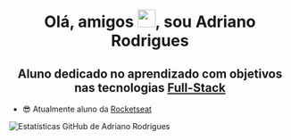 <h1 align="center">Olá, amigos <img src = "https://raw.githubusercontent.com/kaueMarques/kaueMarques/master/hi.gif" width="32px" height="32px">, sou Adriano Rodrigues </h1>

<p><h2 align="center"> Aluno dedicado no aprendizado com objetivos nas tecnologias <u>Full-Stack</u></h2></p>

- 😎 Atualmente aluno da [Rocketseat](https://github.com/Rocketseat)
  


![Estatísticas GitHub de Adriano Rodrigues](https://github-readme-stats.vercel.app/api?username=Adrianopvh&show_icons=true&theme=escuro)



<!--****
**Adrianopvh/Adrianopvh** is a ✨ _special_ ✨ repository because its `README.md` (this file) appears on your GitHub profile.

Here are some ideas to get you started:

- 🔭 I’m currently working on ...
- 🌱 I’m currently learning ...
- 👯 I’m looking to collaborate on ...
- 🤔 I’m looking for help with ...
- 💬 Ask me about ...
- 📫 How to reach me: ...
- 😄 Pronouns: ...
- ⚡ Fun fact: ...
-->